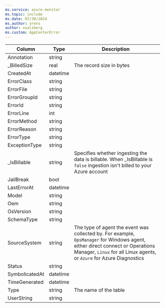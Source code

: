 ```yaml
---
ms.service: azure-monitor
ms.topic: include
ms.date: 07/30/2024
ms.author: orens
author: osalzberg
ms.custom: AppCenterError
---
```



| Column | Type | Description |
|---|---|---|
| Annotation | string |   |
| _BilledSize | real | The record size in bytes |
| CreatedAt | datetime |   |
| ErrorClass | string |   |
| ErrorFile | string |   |
| ErrorGroupId | string |   |
| ErrorId | string |   |
| ErrorLine | int |   |
| ErrorMethod | string |   |
| ErrorReason | string |   |
| ErrorType | string |   |
| ExceptionType | string |   |
| _IsBillable | string | Specifies whether ingesting the data is billable. When _IsBillable is `false` ingestion isn't billed to your Azure account |
| JailBreak | bool |   |
| LastErrorAt | datetime |   |
| Model | string |   |
| Oem | string |   |
| OsVersion | string |   |
| SchemaType | string |   |
| SourceSystem | string | The type of agent the event was collected by. For example, `OpsManager` for Windows agent, either direct connect or Operations Manager, `Linux` for all Linux agents, or `Azure` for Azure Diagnostics |
| Status | string |   |
| SymbolicatedAt | datetime |   |
| TimeGenerated | datetime |   |
| Type | string | The name of the table |
| UserString | string |   |
